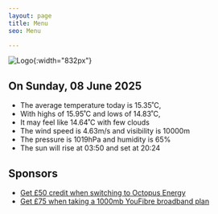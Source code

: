 ```yaml
---
layout: page
title: Menu
seo: Menu

---
```


![Logo](/images/logo.jpg){:width="832px"}

<!-- weather_marker starts -->
## On Sunday, 08 June 2025

- The average temperature today is 15.35˚C,
- With highs of 15.95˚C and lows of 14.83˚C,
- It may feel like 14.64˚C with few clouds
- The wind speed is 4.63m/s and visibility is 10000m
- The pressure is 1019hPa and humidity is 65%
- The sun will rise at 03:50 and set at 20:24

<!-- weather_marker ends -->

## Sponsors

- [Get £50 credit when switching to Octopus Energy](https://bit.ly/3oD1nnS)
- [Get £75 when taking a 1000mb YouFibre broadband plan](https://aklam.io/91zWhU?)
